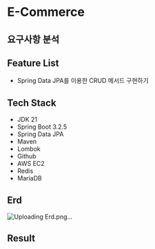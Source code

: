 # E-Commerce

## 요구사항 분석 


## Feature List   

- Spring Data JPA를 이용한 CRUD 메서드 구현하기      

## Tech Stack   

- JDK 21
- Spring Boot 3.2.5
- Spring Data JPA
- Maven
- Lombok
- Github
- AWS EC2
- Redis
- MariaDB


## Erd
![Uploading Erd.png…]()


## Result   

